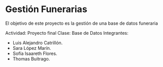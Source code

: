 # Gestión Funerarias

El objetivo de este proyecto es la gestión de una base de datos funeraria

Actividad: Proyecto final
Clase: Base de Datos
Integrantes: 
- Luis Alejandro Catrillón.
- Sara López Marín.
- Sofía Isaareth Flores.
- Thomas Buitrago. 
